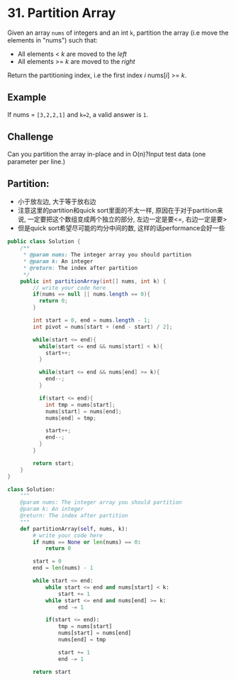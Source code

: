 # 31. Partition Array

Given an array `nums` of integers and an int `k`, partition the array \(i.e move the elements in "nums"\) such that:

* All elements &lt; _k_ are moved to the _left_
* All elements &gt;= _k_ are moved to the _right_

Return the partitioning index, i.e the first index _i_ nums\[_i_\] &gt;= _k_.

## Example

If nums = `[3,2,2,1]` and `k=2`, a valid answer is `1`.

## Challenge

Can you partition the array in-place and in O\(n\)?Input test data \(one parameter per line.\)

## Partition:

* 小于放左边, 大于等于放右边
* 注意这里的partition和quick sort里面的不太一样, 原因在于对于partition来说, 一定要把这个数组变成两个独立的部分, 左边一定是要&lt;=, 右边一定是要&gt;
* 但是quick sort希望尽可能的均分中间的数, 这样的话performance会好一些

```java
public class Solution {
    /**
     * @param nums: The integer array you should partition
     * @param k: An integer
     * @return: The index after partition
     */
    public int partitionArray(int[] nums, int k) {
        // write your code here
        if(nums == null || nums.length == 0){
          return 0;
        }

        int start = 0, end = nums.length - 1;
        int pivot = nums[start + (end - start) / 2];

        while(start <= end){
          while(start <= end && nums[start] < k){
            start++;
          }

          while(start <= end && nums[end] >= k){
            end--;
          }

          if(start <= end){
            int tmp = nums[start];
            nums[start] = nums[end];
            nums[end] = tmp;

            start++;
            end--;
          }
        }

        return start;
    }
}
```

```python
class Solution:
    """
    @param nums: The integer array you should partition
    @param k: An integer
    @return: The index after partition
    """
    def partitionArray(self, nums, k):
        # write your code here
        if nums == None or len(nums) == 0:
            return 0

        start = 0
        end = len(nums) - 1

        while start <= end:
            while start <= end and nums[start] < k:
                start += 1
            while start <= end and nums[end] >= k:
                end -= 1

            if(start <= end):
                tmp = nums[start]
                nums[start] = nums[end]
                nums[end] = tmp

                start += 1
                end -= 1

        return start
```

